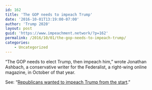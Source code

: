 ```yaml
---
id: 162
title: 'The GOP needs to impeach Trump'
date: '2016-10-01T13:19:00-07:00'
author: 'Trump 2020'
layout: post
guid: 'https://www.impeachment.network/?p=162'
permalink: /2016/10/01/the-gop-needs-to-impeach-trump/
categories:
    - Uncategorized
---
```


“The GOP needs to elect Trump, then impeach him,” wrote Jonathan Ashbach, a conservative writer for the Federalist, a right-wing online magazine, in October of that year.

See: “[Republicans wanted to impeach Trump from the start](/2020/01/23/republicans-wanted-to-impeach-trump-from-the-start/).”